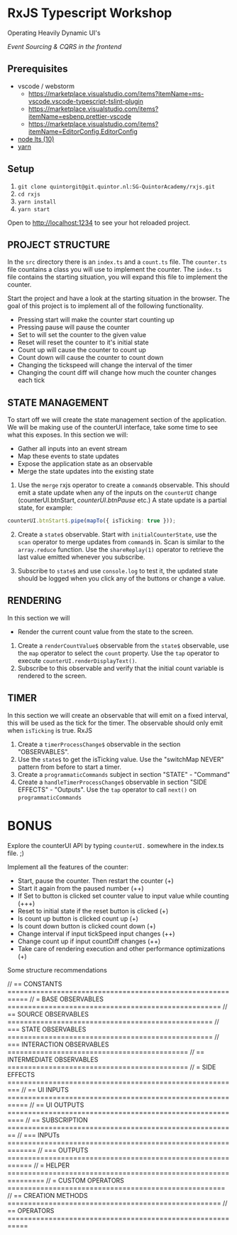 # RxJS Typescript Workshop

Operating Heavily Dynamic UI's

_Event Sourcing & CQRS in the frontend_

## Prerequisites

- vscode / webstorm
  - <https://marketplace.visualstudio.com/items?itemName=ms-vscode.vscode-typescript-tslint-plugin>
  - <https://marketplace.visualstudio.com/items?itemName=esbenp.prettier-vscode>
  - <https://marketplace.visualstudio.com/items?itemName=EditorConfig.EditorConfig>
- [node lts (10)](https://nodejs.org/en/download/)
- [yarn](https://yarnpkg.com/en/docs/install)

## Setup

1. `git clone quintorgit@git.quintor.nl:SG-QuintorAcademy/rxjs.git`
1. `cd rxjs`
1. `yarn install`
1. `yarn start`

Open to [http://localhost:1234](http://localhost:1234) to see your hot reloaded project.

## PROJECT STRUCTURE

In the `src` directory there is an `index.ts` and a `count.ts` file. The `counter.ts` file countains a class you will use to implement the counter. The `index.ts` file contains the starting situation, you will expand this file to implement the counter.

Start the project and have a look at the starting situation in the browser. The goal of this project is to implement all of the following functionality.

- Pressing start will make the counter start counting up
- Pressing pause will pause the counter
- Set to will set the counter to the given value
- Reset will reset the counter to it's initial state
- Count up will cause the counter to count up
- Count down will cause the counter to count down
- Changing the tickspeed will change the interval of the timer
- Changing the count diff will change how much the counter changes each tick

## STATE MANAGEMENT

To start off we will create the state management section of the application. We will be making use of the counterUI interface, take some time to see what this exposes. In this section we will:

- Gather all inputs into an event stream
- Map these events to state updates
- Expose the application state as an observable
- Merge the state updates into the existing state

1. Use the `merge` rxjs operator to create a `command$` observable. This should emit a state update when any of the inputs on the `counterUI` change (counterUI.btnStart$, counterUI.btnPause$ etc.) A state update is a partial state, for example:

```ts
counterUI.btnStart$.pipe(mapTo({ isTicking: true }));
```

2. Create a `state$` observable.
   Start with `initialCounterState`, use the `scan` operator to merge updates from `command$` in. Scan is similar to the `array.reduce` function.
   Use the `shareReplay(1)` operator to retrieve the last value emitted whenever you subscribe.

3. Subscribe to `state$` and use `console.log` to test it, the updated state should be logged when you click any of the buttons or change a value.

## RENDERING

In this section we will

- Render the current count value from the state to the screen.

1. Create a `renderCountValue$` observable from the `state$` observable, use the `map` operator to select the `count` property.
   Use the `tap` operator to execute `counterUI.renderDisplayText()`.
2. Subscribe to this observable and verify that the initial count variable is rendered to the screen.

## TIMER

In this section we will create an observable that will emit on a fixed interval, this will be used as the tick for the timer. The observable should only emit when `isTicking` is true. RxJS

1. Create a `timerProcessChange$` observable in the section "OBSERVABLES".
2. Use the `state$` to get the isTicking value. Use the "switchMap NEVER" pattern from before to start a timer.
3. Create a `programmaticCommands` subject in section "STATE" - "Command"
4. Create a `handleTimerProcessChange$` observable in section "SIDE EFFECTS" - "Outputs".
   Use the `tap` operator to call `next()` on `programmaticCommands`

# BONUS

Explore the counterUI API by typing `counterUI.` somewhere in the index.ts file. ;)

Implement all the features of the counter:

- Start, pause the counter. Then restart the counter (+)
- Start it again from the paused number (++)
- If Set to button is clicked set counter value to input value while counting (+++)
- Reset to initial state if the reset button is clicked (+)
- Is count up button is clicked count up (+)
- Is count down button is clicked count down (+)
- Change interval if input tickSpeed input changes (++)
- Change count up if input countDiff changes (++)
- Take care of rendering execution and other performance optimizations (+)

Some structure recommendations

// == CONSTANTS ===========================================================
// = BASE OBSERVABLES ====================================================
// == SOURCE OBSERVABLES ==================================================
// === STATE OBSERVABLES ==================================================
// === INTERACTION OBSERVABLES ============================================
// == INTERMEDIATE OBSERVABLES ============================================
// = SIDE EFFECTS =========================================================
// == UI INPUTS ===========================================================
// == UI OUTPUTS ==========================================================
// == SUBSCRIPTION ========================================================
// === INPUTs =============================================================
// === OUTPUTS ============================================================
// = HELPER ===============================================================
// = CUSTOM OPERATORS =====================================================
// == CREATION METHODS ====================================================
// == OPERATORS ===========================================================

